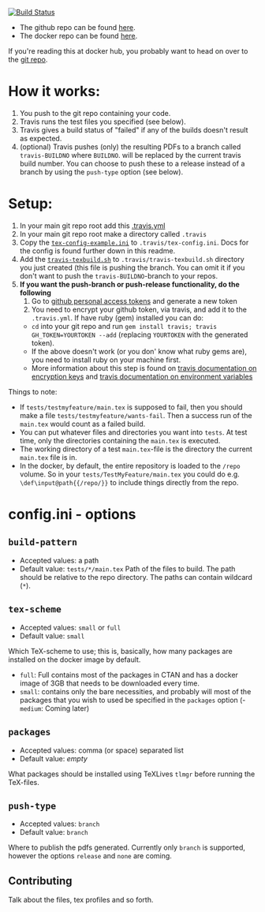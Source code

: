 [![Build Status](https://travis-ci.org/Strauman/travis-latexbuild.svg?branch=master)](https://travis-ci.org/Strauman/travis-latexbuild)

-   The github repo can be found [here](https://github.com/Strauman/travis-latexbuild/).
-   The docker repo can be found [here](https://hub.docker.com/r/strauman/travis-latexbuild/).

If you're reading this at docker hub, you probably want to head on over to the [git repo](https://github.com/Strauman/travis-latexbuild/).

# How it works:

1.  You push to the git repo containing your code.
2.  Travis runs the test files you specified (see below).
3.  Travis gives a build status of "failed" if any of the builds doesn't result as expected.
4.  (optional) Travis pushes (only) the resulting PDFs to a branch called `travis-BUILDNO` where `BUILDNO`. will be replaced by the current travis build number.
    You can choose to push these to a release instead of a branch by using the `push-type` option (see below).

# Setup:

1.  In your main git repo root add this [.travis.yml](https://github.com/Strauman/travis-latexbuild/blob/master/.travis.yml)
2.  In your main git repo root make a directory called `.travis`
3.  Copy the [`tex-config-example.ini`](https://github.com/Strauman/travis-latexbuild/blob/master/tex-config.ini) to `.travis/tex-config.ini`.
    Docs for the config is found further down in this readme.
4.  Add the [`travis-texbuild.sh`](https://github.com/Strauman/travis-latexbuild/blob/master/travis-texbuild.sh) to `.travis/travis-texbuild.sh` directory you just created (this file is pushing the branch. You can omit it if you don't want to push the `travis-BUILDNO`-branch to your repos.
5.  **If you want the push-branch or push-release functionality, do the following**
    1.  Go to  [github personal access tokens](https://github.com/settings/tokens) and generate a new token
    2.  You need to encrypt your github token, via travis, and add it to the `.travis.yml`. If have ruby (gem) installed you can do:
    -   `cd` into your git repo and run `gem install travis; travis GH_TOKEN=YOURTOKEN --add` (replacing `YOURTOKEN` with the generated token).
    -   If the above doesn't work (or you don' know what ruby gems are), you need to install ruby on your machine first.
    -   More information about this step is found on [travis documentation on encryption keys](https://docs.travis-ci.com/user/encryption-keys) and [travis documentation on environment variables](https://docs.travis-ci.com/user/environment-variables/#defining-encrypted-variables-in-travisyml)

Things to note:

<!-- -   The [git repo][gitrepo] contains the setup example: consisting of `.travis.yml`, `.travis/push.sh` and `/tests`. -->

-   If `tests/testmyfeature/main.tex` is supposed to fail, then you should make a file `tests/testmyfeature/wants-fail`. Then a success run of the `main.tex` would count as a failed build.
-   You can put whatever files and directories you want into `tests`. At test time, only the directories containing the `main.tex` is executed.
-   The working directory of a test `main.tex`-file is the directory the current `main.tex` file is in.
-   In the docker, by default, the entire repository is loaded to the `/repo` volume. So in your `tests/TestMyFeature/main.tex` you could do e.g. `\def\input@path{{/repo/}}` to include things directly from the repo.

# config.ini - options
## `build-pattern`
- Accepted values: a path
- Default value: `tests/*/main.tex`
Path of the files to build. The path should be relative to the repo directory. The paths can contain wildcard (`*`).

## `tex-scheme`
- Accepted values: `small` or `full`
- Default value: `small`

Which TeX-scheme to use; this is, basically, how many packages are installed on the docker image by default.
- `full`: Full contains most of the packages in CTAN and has a docker image of 3GB that needs to be downloaded every time.
- `small`: contains only the bare necessities, and probably will most of the packages that you wish to used be specified in the `packages` option
(- `medium`: Coming later)

## `packages`
- Accepted values: comma (or space) separated list
- Default value: _empty_

What packages should be installed using TeXLives `tlmgr` before running the TeX-files.
## `push-type`
- Accepted values: `branch`
- Default value: `branch`

Where to publish the pdfs generated. Currently only `branch` is supported, however
the options `release` and `none` are coming.

                                                                                                     

[gitrepo]: https://github.com/Strauman/travis-latexbuild

[docker]: https://hub.docker.com/r/strauman/travis-latexbuild/

## Contributing

Talk about the files, tex profiles and so forth.
